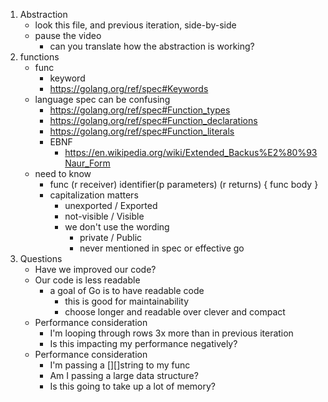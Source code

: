 1. Abstraction
	* look this file, and previous iteration, side-by-side
	* pause the video
		* can you translate how the abstraction is working?
1. functions
	* func
		* keyword
		* https://golang.org/ref/spec#Keywords
	* language spec can be confusing
		* https://golang.org/ref/spec#Function_types
		* https://golang.org/ref/spec#Function_declarations
		* https://golang.org/ref/spec#Function_literals
		* EBNF
			* https://en.wikipedia.org/wiki/Extended_Backus%E2%80%93Naur_Form
	* need to know
		* func (r receiver) identifier(p parameters) (r returns) { func body }
		* capitalization matters
			* unexported / Exported
			* not-visible / Visible
			* we don't use the wording
				* private / Public
				* never mentioned in spec or effective go
1. Questions
	* Have we improved our code?
	* Our code is less readable
		* a goal of Go is to have readable code
			* this is good for maintainability
			* choose longer and readable over clever and compact
	* Performance consideration
		* I'm looping through rows 3x more than in previous iteration
		* Is this impacting my performance negatively?
	* Performance consideration
		* I'm passing a [][]string to my func
		* Am I passing a large data structure?
		* Is this going to take up a lot of memory?